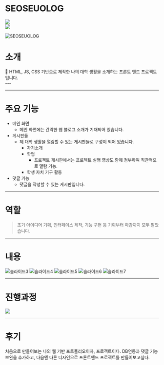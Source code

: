# SEOSEUOLOG

<a href="https://seoseuo.github.io/SEOSEUOLOG/"><img
            src="https://img.shields.io/badge/WEBSITE-39477F?style=for-the-badge&logo=Realm&logoColor=black" /></a><br>
 <a href="https://chivalrous-saffron-326.notion.site/SEOSEUOLOG-dff9d014ee2547588cabadc529ebbcba"><img src="https://img.shields.io/badge/DETAIL BIO & Progress & Video-E6E6E6?style=for-the-badge&logo=notion&logoColor=black" /></a>

![SEOSEUOLOG](https://user-images.githubusercontent.com/90320005/211275248-cef53fd8-72f5-4e21-a767-d93525b77f88.PNG)


# 소개

<aside>
💬 HTML, JS, CSS 기반으로 제작한 나의 대학 생활을 소개하는 프론트 엔드 프로젝트 입니다.

</aside>
---

---

# 주요 기능

- 메인 화면
    - 메인 화면에는 간략한 웹 블로그 소개가 기재되어 있습니다.
- 게시판들
    - 제 대학 생활을 열람할 수 있는 게시판들로 구성이 되어 있습니다.
        - 자기소개
        - 학업
            - 프로젝트 게시판에서는 프로젝트 실행 영상도 함께 첨부하여 직관적으로 열람 가능.
        - 학생 자치 기구 활동
- 댓글 기능
    - 댓글을 작성할 수 있는 게시판입니다.
        
        

---

# 역할

> 초기 아이디어 기획, 인터페이스 제작, 기능 구현 등 기획부터 마감까지 모두 맡았습니다.
> 

---

# 내용

![슬라이드3](https://user-images.githubusercontent.com/90320005/211274137-31895d03-65b7-48f5-97b9-dfcc40d2e02e.PNG)
![슬라이드4](https://user-images.githubusercontent.com/90320005/211274140-bedf701b-beee-4792-8c49-a891f778baf3.PNG)
![슬라이드5](https://user-images.githubusercontent.com/90320005/211274142-4010d1c2-19d0-4512-a3d2-641f1099b64c.PNG)
![슬라이드6](https://user-images.githubusercontent.com/90320005/211274147-f6785de2-d215-400c-9f72-ded8c0e97824.PNG)
![슬라이드7](https://user-images.githubusercontent.com/90320005/211274128-b0e2ac46-99e5-457e-8a81-3cee8b531ec9.PNG)

---

# 진행과정
 <a href="https://chivalrous-saffron-326.notion.site/SEOSEUOLOG-dff9d014ee2547588cabadc529ebbcba"><img src="https://img.shields.io/badge/DETAIL BIO & Progress & Video-E6E6E6?style=for-the-badge&logo=notion&logoColor=black" /></a>

---

# 후기
처음으로 만들어보는 나의 웹 기반 포트폴리오이자, 프로젝트이다. DB연동과 댓글 기능 보완을 추가하고, 다음엔 다른 디자인으로 프론트엔드 프로젝트를 만들어보고싶다.

